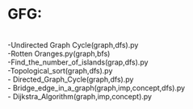 # GFG:
<br>
-Undirected Graph Cycle(graph,dfs).py
<br>
-Rotten Oranges.py(graph,bfs)
<br>
-Find_the_number_of_islands(grap,dfs).py
<br>
-Topological_sort(graph,dfs).py
<br>
- Directed_Graph_Cycle(graph,dfs).py
<br>
- Bridge_edge_in_a_graph(graph,imp,concept,dfs).py
<br>
- Dijkstra_Algorithm(graph,imp,concept).py
